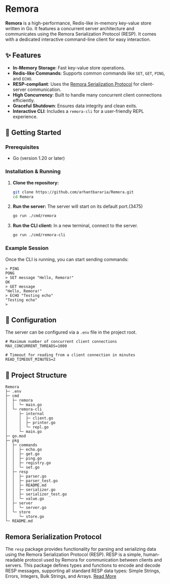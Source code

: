 # Remora

**Remora** is a high-performance, Redis-like in-memory key-value store written in Go. It features a concurrent server architecture and communicates using the Remora Serialization Protocol (RESP). It comes with a dedicated interactive command-line client for easy interaction.

## ✨ Features

- **In-Memory Storage**: Fast key-value store operations.
- **Redis-like Commands**: Supports common commands like `SET`, `GET`, `PING`, and `ECHO`.
- **RESP-compliant**: Uses the [Remora Serialization Protocol](./pkg/resp/README.md) for client-server communication.
- **High Concurrency**: Built to handle many concurrent client connections efficiently.
- **Graceful Shutdown**: Ensures data integrity and clean exits.
- **Interactive CLI**: Includes a `remora-cli` for a user-friendly REPL experience.

## 🚀 Getting Started

### Prerequisites

- Go (version 1.20 or later)

### Installation & Running

1.  **Clone the repository:**
    ```sh
    git clone https://github.com/arhantbararia/Remora.git
    cd Remora
    ```

2.  **Run the server:**
    The server will start on its default port.(3475)
    ```sh
    go run ./cmd/remora
    ```

3.  **Run the CLI client:**
    In a new terminal, connect to the server.
    ```sh
    go run ./cmd/remora-cli
    ```

### Example Session

Once the CLI is running, you can start sending commands:

```
> PING
PONG
> SET message "Hello, Remora!"
OK
> GET message
"Hello, Remora!"
> ECHO "Testing echo"
"Testing echo"
>
```

## 🔧 Configuration

The server can be configured via a `.env` file in the project root.

```dotenv
# Maximum number of concurrent client connections
MAX_CONCURRENT_THREADS=1000

# Timeout for reading from a client connection in minutes
READ_TIMEOUT_MINUTES=2
```

## 📂 Project Structure
```
Remora
├─ .env
├─ cmd
│  ├─ remora
│  │  └─ main.go
│  └─ remora-cli
│     ├─ internal
│     │  ├─ client.go
│     │  ├─ printer.go
│     │  └─ repl.go
│     └─ main.go
├─ go.mod
├─ pkg
│  ├─ commands
│  │  ├─ echo.go
│  │  ├─ get.go
│  │  ├─ ping.go
│  │  ├─ registry.go
│  │  └─ set.go
│  ├─ resp
│  │  ├─ parser.go
│  │  ├─ parser_test.go
│  │  ├─ README.md
│  │  ├─ serializer.go
│  │  ├─ serializer_test.go
│  │  └─ value.go
│  ├─ server
│  │  └─ server.go
│  └─ store
│     └─ store.go
└─ README.md

```


## Remora Serialization Protocol

The `resp` package provides functionality for parsing and serializing data using the Remora Serialization Protocol (RESP). RESP is a simple, human-readable protocol used by Remora for communication between clients and servers. This package defines types and functions to encode and decode RESP messages, supporting all standard RESP data types: Simple Strings, Errors, Integers, Bulk Strings, and Arrays.
[Read More](./pkg/resp/README.md)